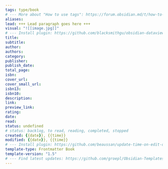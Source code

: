 ```yaml
---
tags: type/book
# --- More about "How to use tags": https://forum.obsidian.md/t/how-to-use-tags/
aliases: 
lead: +++ Lead paragraph goes here +++
visual: "![[image.jpg]]"
# --- Install plugin: https://github.com/blacksmithgu/obsidian-dataview
title: 
subtitle: 
author: 
authors: 
category: 
publisher: 
publish_date: 
total_page: 
isbn: 
cover_url: 
cover_small_url: 
isbn13: 
isbn10: 
description:
link: 
preview_link: 
rating: 
date:
read: 
status: undefined
# status: backlog, to read, reading, completed, stopped
created: {{date}}, {{time}}
modified: {{date}}, {{time}}
# --- Install plugin: https://github.com/beaussan/update-time-on-edit-obsidian
template-type: Frontmatter Book
template-version: "1.5"
# --- Find latest updates: https://github.com/groepl/Obsidian-Templates
---
```







